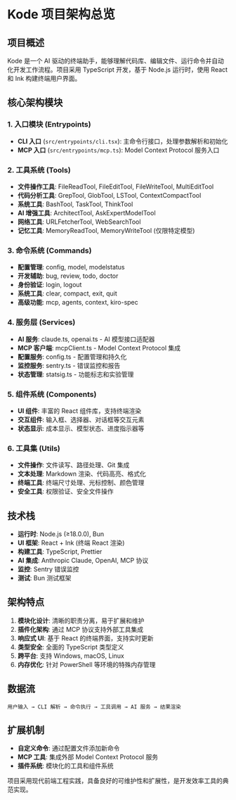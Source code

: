 # Kode 项目架构总览

## 项目概述

Kode 是一个 AI 驱动的终端助手，能够理解代码库、编辑文件、运行命令并自动化开发工作流程。项目采用 TypeScript 开发，基于 Node.js 运行时，使用 React 和 Ink 构建终端用户界面。

## 核心架构模块

### 1. 入口模块 (Entrypoints)
- **CLI 入口** (`src/entrypoints/cli.tsx`): 主命令行接口，处理参数解析和初始化
- **MCP 入口** (`src/entrypoints/mcp.ts`): Model Context Protocol 服务入口

### 2. 工具系统 (Tools)
- **文件操作工具**: FileReadTool, FileEditTool, FileWriteTool, MultiEditTool
- **代码分析工具**: GrepTool, GlobTool, LSTool, ContextCompactTool
- **系统工具**: BashTool, TaskTool, ThinkTool
- **AI 增强工具**: ArchitectTool, AskExpertModelTool
- **网络工具**: URLFetcherTool, WebSearchTool
- **记忆工具**: MemoryReadTool, MemoryWriteTool (仅限特定模型)

### 3. 命令系统 (Commands)
- **配置管理**: config, model, modelstatus
- **开发辅助**: bug, review, todo, doctor
- **身份验证**: login, logout
- **系统工具**: clear, compact, exit, quit
- **高级功能**: mcp, agents, context, kiro-spec

### 4. 服务层 (Services)
- **AI 服务**: claude.ts, openai.ts - AI 模型接口适配器
- **MCP 客户端**: mcpClient.ts - Model Context Protocol 集成
- **配置服务**: config.ts - 配置管理和持久化
- **监控服务**: sentry.ts - 错误监控和报告
- **状态管理**: statsig.ts - 功能标志和实验管理

### 5. 组件系统 (Components)
- **UI 组件**: 丰富的 React 组件库，支持终端渲染
- **交互组件**: 输入框、选择器、对话框等交互元素
- **状态显示**: 成本显示、模型状态、进度指示器等

### 6. 工具集 (Utils)
- **文件操作**: 文件读写、路径处理、Git 集成
- **文本处理**: Markdown 渲染、代码高亮、格式化
- **终端工具**: 终端尺寸处理、光标控制、颜色管理
- **安全工具**: 权限验证、安全文件操作

## 技术栈

- **运行时**: Node.js (≥18.0.0), Bun
- **UI 框架**: React + Ink (终端 React 渲染)
- **构建工具**: TypeScript, Prettier
- **AI 集成**: Anthropic Claude, OpenAI, MCP 协议
- **监控**: Sentry 错误监控
- **测试**: Bun 测试框架

## 架构特点

1. **模块化设计**: 清晰的职责分离，易于扩展和维护
2. **插件化架构**: 通过 MCP 协议支持外部工具集成
3. **响应式 UI**: 基于 React 的终端界面，支持实时更新
4. **类型安全**: 全面的 TypeScript 类型定义
5. **跨平台**: 支持 Windows, macOS, Linux
6. **内存优化**: 针对 PowerShell 等环境的特殊内存管理

## 数据流

```
用户输入 → CLI 解析 → 命令执行 → 工具调用 → AI 服务 → 结果渲染
```

## 扩展机制

- **自定义命令**: 通过配置文件添加新命令
- **MCP 工具**: 集成外部 Model Context Protocol 服务
- **插件系统**: 模块化的工具和组件系统

项目采用现代前端工程实践，具备良好的可维护性和扩展性，是开发效率工具的典范实现。